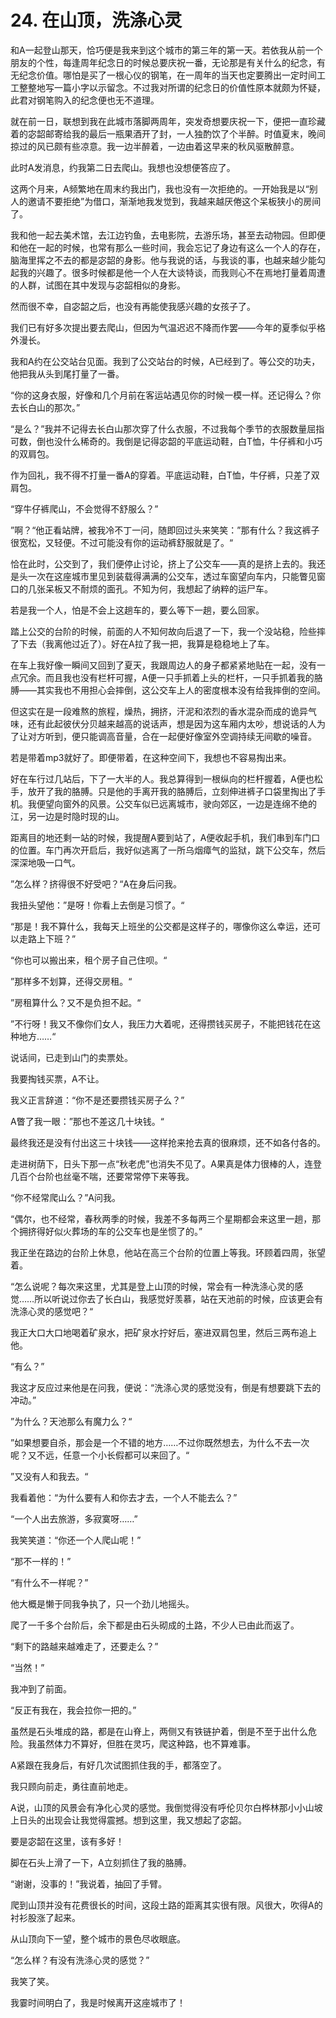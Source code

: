 # 24. 在山顶，洗涤心灵

和A一起登山那天，恰巧便是我来到这个城市的第三年的第一天。若依我从前一个朋友的个性，每逢周年纪念日的时候总要庆祝一番，无论那是有关什么的纪念，有无纪念价值。哪怕是买了一根心仪的钢笔，在一周年的当天也定要腾出一定时间工工整整地写一篇小字以示留念。不过我对所谓的纪念日的价值性原本就颇为怀疑，此君对钢笔购入的纪念便也无不道理。

就在前一日，联想到我在此城市落脚两周年，突发奇想要庆祝一下，便把一直珍藏着的宓韶邮寄给我的最后一瓶果酒开了封，一人独酌饮了个半醉。时值夏末，晚间掠过的风已颇有些凉意。我一边半醉着，一边由着这早来的秋风驱散醉意。

此时A发消息，约我第二日去爬山。我想也没想便答应了。

这两个月来，A频繁地在周末约我出门，我也没有一次拒绝的。一开始我是以“别人的邀请不要拒绝”为借口，渐渐地我发觉到，我越来越厌倦这个呆板狭小的房间了。

我和他一起去美术馆，去江边钓鱼，去电影院，去游乐场，甚至去动物园。但即便和他在一起的时候，也常有那么一些时间，我会忘记了身边有这么一个人的存在，脑海里挥之不去的都是宓韶的身影。他与我说的话，与我谈的事，也越来越少能勾起我的兴趣了。很多时候都是他一个人在大谈特谈，而我则心不在焉地打量着周遭的人群，试图在其中发现与宓韶相似的身影。

然而很不幸，自宓韶之后，也没有再能使我感兴趣的女孩子了。

我们已有好多次提出要去爬山，但因为气温迟迟不降而作罢——今年的夏季似乎格外漫长。

我和A约在公交站台见面。我到了公交站台的时候，A已经到了。等公交的功夫，他把我从头到尾打量了一番。

“你的这身衣服，好像和几个月前在客运站遇见你的时候一模一样。还记得么？你去长白山的那次。”

“是么？”我并不记得去长白山那次穿了什么衣服，不过我每个季节的衣服数量屈指可数，倒也没什么稀奇的。我倒是记得宓韶的平底运动鞋，白T恤，牛仔裤和小巧的双肩包。

作为回礼，我不得不打量一番A的穿着。平底运动鞋，白T恤，牛仔裤，只差了双肩包。

“穿牛仔裤爬山，不会觉得不舒服么？”

”啊？“他正看站牌，被我冷不丁一问，随即回过头来笑笑：”那有什么？我这裤子很宽松，又轻便。不过可能没有你的运动裤舒服就是了。“

恰在此时，公交到了，我们便停止讨论，挤上了公交车——真的是挤上去的。我还是头一次在这座城市里见到装载得满满的公交车，透过车窗望向车内，只能瞥见窗口的几张呆板又不耐烦的面孔。不知为何，我想起了纳粹的运尸车。

若是我一个人，怕是不会上这趟车的，要么等下一趟，要么回家。

踏上公交的台阶的时候，前面的人不知何故向后退了一下，我一个没站稳，险些摔了下去（我离他过近了）。好在A拉了我一把，我算是稳稳地上了车。

在车上我好像一瞬间又回到了夏天，我跟周边人的身子都紧紧地贴在一起，没有一点冗余。而且我也没有栏杆可握，A便一只手抓着上头的栏杆，一只手抓着我的胳膊——其实我也不用担心会摔倒，这公交车上人的密度根本没有给我摔倒的空间。

但这实在是一段难熬的旅程，燥热，拥挤，汗泥和浓烈的香水混杂而成的诡异气味，还有此起彼伏分贝越来越高的说话声，想是因为这车厢内太吵，想说话的人为了让对方听到，便只能调高音量，合在一起便好像室外空调持续无间歇的噪音。

若是带着mp3就好了。即便带着，在这种空间下，我想也不容易掏出来。

好在车行过几站后，下了一大半的人。我总算得到一根纵向的栏杆握着，A便也松手，放开了我的胳膊。只是他的手离开我的胳膊后，立刻伸进裤子口袋里掏出了手机。我便望向窗外的风景。公交车似已远离城市，驶向郊区，一边是连绵不绝的江，另一边是时隐时现的山。

距离目的地还剩一站的时候，我提醒A要到站了，A便收起手机，我们串到车门口的位置。车门再次开启后，我好似逃离了一所乌烟瘴气的监狱，跳下公交车，然后深深地吸一口气。

”怎么样？挤得很不好受吧？“A在身后问我。

我扭头望他：”是呀！你看上去倒是习惯了。“

“那是！我不算什么，我每天上班坐的公交都是这样子的，哪像你这么幸运，还可以走路上下班？”

“你也可以搬出来，租个房子自己住呗。“

”那样多不划算，还得交房租。“

”房租算什么？又不是负担不起。“

”不行呀！我又不像你们女人，我压力大着呢，还得攒钱买房子，不能把钱花在这种地方……“

说话间，已走到山门的卖票处。

我要掏钱买票，A不让。

我义正言辞道：“你不是还要攒钱买房子么？”

A瞥了我一眼：”那也不差这几十块钱。“

最终我还是没有付出这三十块钱——这样抢来抢去真的很麻烦，还不如各付各的。

走进树荫下，日头下那一点“秋老虎”也消失不见了。A果真是体力很棒的人，连登几百个台阶也丝毫不喘，还要常常停下来等我。

“你不经常爬山么？”A问我。

“偶尔，也不经常，春秋两季的时候，我差不多每两三个星期都会来这里一趟，那个拥挤得好似火葬场的车的公交车也是坐惯了的。”

我正坐在路边的台阶上休息，他站在高三个台阶的位置上等我。环顾着四周，张望着。

“怎么说呢？每次来这里，尤其是登上山顶的时候，常会有一种洗涤心灵的感觉……所以听说过你去了长白山，我感觉好羡慕，站在天池前的时候，应该更会有洗涤心灵的感觉吧？“

我正大口大口地喝着矿泉水，把矿泉水拧好后，塞进双肩包里，然后三两布追上他。

“有么？”

我这才反应过来他是在问我，便说：“洗涤心灵的感觉没有，倒是有想要跳下去的冲动。”

”为什么？天池那么有魔力么？“

”如果想要自杀，那会是一个不错的地方……不过你既然想去，为什么不去一次呢？又不远，任意一个小长假都可以来回了。“

”又没有人和我去。“

我看着他：“为什么要有人和你去才去，一个人不能去么？”

“一个人出去旅游，多寂寞呀……”

我笑笑道：“你还一个人爬山呢！”

“那不一样的！”

“有什么不一样呢？”

他大概是懒于同我争执了，只一个劲儿地摇头。

爬了一千多个台阶后，余下都是由石头砌成的土路，不少人已由此而返了。

“剩下的路越来越难走了，还要走么？”

“当然！”

我冲到了前面。

“反正有我在，我会拉你一把的。”

虽然是石头堆成的路，都是在山脊上，两侧又有铁链护着，倒是不至于出什么危险。我虽然体力不算好，但胜在灵巧，爬这种路，也不算难事。

A紧跟在我身后，有好几次试图抓住我的手，都落空了。

我只顾向前走，勇往直前地走。

A说，山顶的风景会有净化心灵的感觉。我倒觉得没有呼伦贝尔白桦林那小小山坡上日头的出现会让我觉得震撼。想到这里，我又想起了宓韶。

要是宓韶在这里，该有多好！

脚在石头上滑了一下，A立刻抓住了我的胳膊。

“谢谢，没事的！”我说着，抽回了手臂。

爬到山顶并没有花费很长的时间，这段土路的距离其实很有限。风很大，吹得A的衬衫股涨了起来。

从山顶向下一望，整个城市的景色尽收眼底。

“怎么样？有没有洗涤心灵的感觉？”

我笑了笑。

我霎时间明白了，我是时候离开这座城市了！